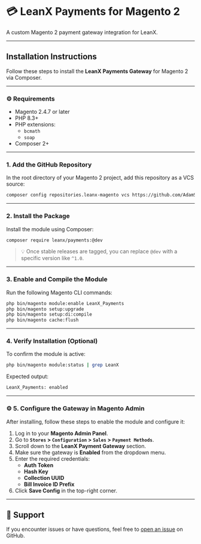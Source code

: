 # 💳 LeanX Payments for Magento 2

A custom Magento 2 payment gateway integration for LeanX.

---

## Installation Instructions

Follow these steps to install the **LeanX Payments Gateway** for Magento 2 via Composer.

---

### ⚙️ Requirements

- Magento 2.4.7 or later  
- PHP 8.3+  
- PHP extensions:
  - `bcmath`
  - `soap`
- Composer 2+

---

### 1. Add the GitHub Repository

In the root directory of your Magento 2 project, add this repository as a VCS source:
```bash
composer config repositories.leanx-magento vcs https://github.com/AdamSallehLeanis/leanx-magento
```
---

### 2. Install the Package

Install the module using Composer:
```bash
composer require leanx/payments:@dev
```
> 💡 Once stable releases are tagged, you can replace `@dev` with a specific version like `^1.0`.

---

### 3. Enable and Compile the Module

Run the following Magento CLI commands:
```bash
php bin/magento module:enable LeanX_Payments
php bin/magento setup:upgrade
php bin/magento setup:di:compile
php bin/magento cache:flush
```

---

### 4. Verify Installation (Optional)

To confirm the module is active:
```bash
php bin/magento module:status | grep LeanX
```

Expected output:
```bash
LeanX_Payments: enabled
```

---

### ⚙️ 5. Configure the Gateway in Magento Admin

After installing, follow these steps to enable the module and configure it:

1. Log in to your **Magento Admin Panel**.
2. Go to **`Stores` > `Configuration` > `Sales` > `Payment Methods`**.
3. Scroll down to the **LeanX Payment Gateway** section.
4. Make sure the gateway is **Enabled** from the dropdown menu.
5. Enter the required credentials:
   - **Auth Token**
   - **Hash Key**
   - **Collection UUID**
   - **Bill Invoice ID Prefix**
6. Click **Save Config** in the top-right corner.

---

## 🙋 Support

If you encounter issues or have questions, feel free to [open an issue](https://github.com/AdamSallehLeanis/leanx-magento/issues) on GitHub.
